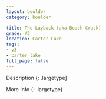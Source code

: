 ```yaml
---
layout: boulder
category: boulder

title: The Layback (aka Beach Crack)
grade: V3
location: Carter Lake
tags:
- v3
- carter_lake
full_page: false
---
```



Description
{: .largetype}


More Info
{: .largetype}

